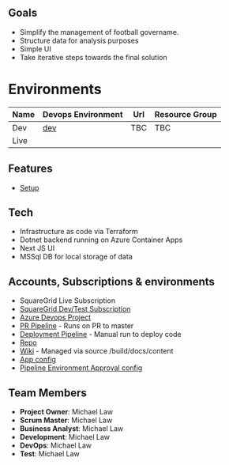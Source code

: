 ## Goals
* Simplify the management of football govername. 
* Structure data for analysis purposes
* Simple UI
* Take iterative steps towards the final solution

# Environments

| Name | Devops Environment | Url | Resource Group |
|--|--|--|--|
| Dev | [dev](https://mlwdltd.visualstudio.com/SquareGrid/_environments/10?view=deployments) | TBC | TBC |
| Live |  |  |

## Features
* [Setup](/Setup)

## Tech
* Infrastructure as code via Terraform
* Dotnet backend running on Azure Container Apps
* Next JS UI
* MSSql DB for local storage of data


## Accounts, Subscriptions & environments
* SquareGrid Live Subscription
* [SquareGrid Dev/Test Subscription](https://portal.azure.com/#@michaellaw.me/resource/subscriptions/a3ac85e7-ff10-4e73-b806-3ab91af8f0c4/overview)
* [Azure Devops Project](https://mlwdltd.visualstudio.com/SquareGrid)
* [PR Pipeline]() - Runs on PR to master
* [Deployment Pipeline]() - Manual run to deploy code
* [Repo]()
* [Wiki]() - Managed via source /build/docs/content
* [App config](https://portal.azure.com/#@michaellaw.me/resource/subscriptions/a3ac85e7-ff10-4e73-b806-3ab91af8f0c4/resourceGroups/Landing-Zones-Default/providers/Microsoft.AppConfiguration/configurationStores/acSquareGrid/overview)
* [Pipeline Environment Approval config](https://mlwdltd.visualstudio.com/SquareGrid/_environments)

## Team Members

- **Project Owner**: Michael Law
- **Scrum Master**: Michael Law
- **Business Analyst**: Michael Law
- **Development**: Michael Law
- **DevOps**: Michael Law
- **Test**: Michael Law